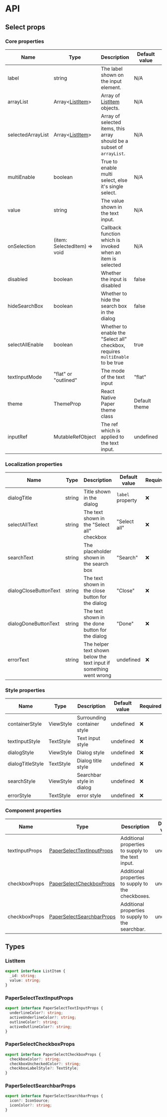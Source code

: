 # API

## Select props

### Core properties

| Name              | Type                         | Description                                                                    | Default value | Required           |
| ----------------- | ---------------------------- | ------------------------------------------------------------------------------ | ------------- | ------------------ |
| label             | string                       | The label shown on the input element.                                          | N/A           | :white_check_mark: |
| arrayList         | Array<[ListItem](#ListItem)> | Array of [ListItem](#ListItem) objects.                                        | N/A           | :white_check_mark: |
| selectedArrayList | Array<[ListItem](#ListItem)> | Array of selected items, this array should be a subset of `arrayList`.         | N/A           | :white_check_mark: |
| multiEnable       | boolean                      | True to enable multi select, else it's single select.                          | N/A           | :white_check_mark: |
| value             | string                       | The value shown in the text input.                                             | N/A           | :white_check_mark: |
| onSelection       | (item: SelectedItem) => void | Callback function which is invoked when an item is selected                    | N/A           | :white_check_mark: |
| disabled          | boolean                      | Whether the input is disabled                                                  | false         | :x:                |
| hideSearchBox     | boolean                      | Whether to hide the search box in the dialog                                   | false         | :x:                |
| selectAllEnable   | boolean                      | Whether to enable the "Select all" checkbox, requires `multiEnable` to be true | true          | :x:                |
| textInputMode     | "flat" or "outlined"         | The mode of the text input                                                     | "flat"        | :x:                |
| theme             | ThemeProp                    | React Native Paper theme class                                                 | Default theme | :x:                |
| inputRef          | MutableRefObject<any>        | The ref which is applied to the text input.                                    | undefined     | :x:                |

### Localization properties

| Name                  | Type   | Description                                                        | Default value    | Required |
| --------------------- | ------ | ------------------------------------------------------------------ | ---------------- | -------- |
| dialogTitle           | string | Title shown in the dialog                                          | `label` property | :x:      |
| selectAllText         | string | The text shown in the "Select all" checkbox                        | "Select all"     | :x:      |
| searchText            | string | The placeholder shown in the search box                            | "Search"         | :x:      |
| dialogCloseButtonText | string | The text shown in the close button for the dialog                  | "Close"          | :x:      |
| dialogDoneButtonText  | string | The text shown in the done button for the dialog                   | "Done"           | :x:      |
| errorText             | string | The helper text shown below the text input if something went wrong | undefined        | :x:      |

### Style properties

| Name             | Type      | Description                 | Default value | Required |
| ---------------- | --------- | --------------------------- | ------------- | -------- |
| containerStyle   | ViewStyle | Surrounding container style | undefined     | :x:      |
| textInputStyle   | TextStyle | Text input style            | undefined     | :x:      |
| dialogStyle      | ViewStyle | Dialog style                | undefined     | :x:      |
| dialogTitleStyle | TextStyle | Dialog title style          | undefined     | :x:      |
| searchStyle      | ViewStyle | Searchbar style in dialog   | undefined     | :x:      |
| errorStyle       | TextStyle | error style                 | undefined     | :x:      |

### Component properties

| Name           | Type                                                    | Description                                        | Default value | Required |
| -------------- | ------------------------------------------------------- | -------------------------------------------------- | ------------- | -------- |
| textInputProps | [PaperSelectTextInputProps](#PaperSelectTextInputProps) | Additional properties to supply to the text input. | undefined     | :x:      |
| checkboxProps  | [PaperSelectCheckboxProps](#PaperSelectCheckboxProps)   | Additional properties to supply to the checkboxes. | undefined     | :x:      |
| checkboxProps  | [PaperSelectSearchbarProps](#PaperSelectSearchbarProps) | Additional properties to supply to the searchbar.  | undefined     | :x:      |

## Types

### ListItem
```ts
export interface ListItem {
  _id: string;
  value: string;
}
```

### PaperSelectTextInputProps
```ts
export interface PaperSelectTextInputProps {
  underlineColor?: string;
  activeUnderlineColor?: string;
  outlineColor?: string;
  activeOutlineColor?: string;
}
```

### PaperSelectCheckboxProps
```ts
export interface PaperSelectCheckboxProps {
  checkboxColor?: string;
  checkboxUncheckedColor?: string;
  checkboxLabelStyle?: TextStyle;
}
```

### PaperSelectSearchbarProps
```ts
export interface PaperSelectSearchbarProps {
  icon?: IconSource;
  iconColor?: string;
}
```

